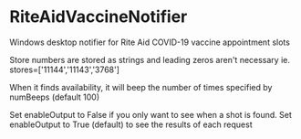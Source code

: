 # RiteAidVaccineNotifier
Windows desktop notifier for Rite Aid COVID-19 vaccine appointment slots

Store numbers are stored as strings and leading zeros aren't necessary
ie. stores=['11144','11143','3768']

When it finds availability, it will beep the number of times specified by numBeeps (default 100)

Set enableOutput to False if you only want to see when a shot is found.
Set enableOutput to True (default) to see the results of each request

